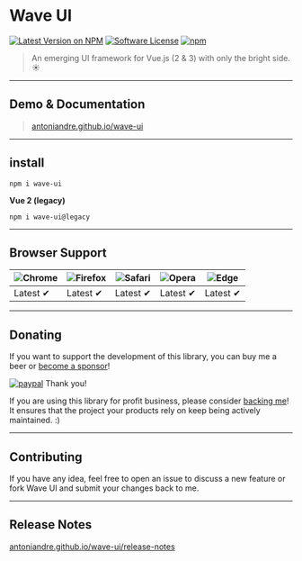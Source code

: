 # Wave UI

[![Latest Version on NPM](https://img.shields.io/npm/v/wave-ui.svg)](https://npmjs.com/package/wave-ui)
[![Software License](https://img.shields.io/badge/license-MIT-brightgreen.svg)](LICENSE.md)
[![npm](https://img.shields.io/npm/dt/wave-ui.svg)](https://www.npmjs.com/package/wave-ui)
<!-- [![npm](https://img.shields.io/npm/dw/wave-ui.svg)](https://www.npmjs.com/package/wave-ui) -->

> An emerging UI framework for Vue.js (2 & 3) with only the bright side. :sunny:

___

## Demo & Documentation
> [antoniandre.github.io/wave-ui](https://antoniandre.github.io/wave-ui)

___

## install
```
npm i wave-ui
```

**Vue 2 (legacy)**

```
npm i wave-ui@legacy
```

___

## Browser Support
![Chrome](https://raw.github.com/alrra/browser-logos/master/src/chrome/chrome_48x48.png) | ![Firefox](https://raw.github.com/alrra/browser-logos/master/src/firefox/firefox_48x48.png) | ![Safari](https://raw.github.com/alrra/browser-logos/master/src/safari/safari_48x48.png) | ![Opera](https://raw.github.com/alrra/browser-logos/master/src/opera/opera_48x48.png) | ![Edge](https://raw.github.com/alrra/browser-logos/master/src/edge/edge_48x48.png) |
| --- | --- | --- | --- | --- |
Latest ✔ | Latest ✔ | Latest ✔ | Latest ✔ | Latest ✔ |

___

## Donating

If you want to support the development of this library, you can buy me a beer or [become a sponsor](https://github.com/sponsors/antoniandre)!

[![paypal](https://www.paypalobjects.com/en_AU/i/btn/btn_donateCC_LG.gif)](https://www.paypal.me/antoniandre1)
Thank you!

If you are using this library for profit business, please consider [backing me](https://github.com/sponsors/antoniandre)!
It ensures that the project your products rely on keep being actively maintained. :)
___

## Contributing

If you have any idea, feel free to open an issue to discuss a new feature or fork Wave UI and submit your changes back to me.

___

## Release Notes

[antoniandre.github.io/wave-ui/release-notes](https://antoniandre.github.io/wave-ui/release-notes)
